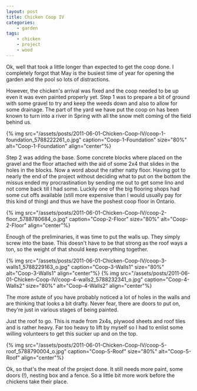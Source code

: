 ```yaml
---
layout: post
title: Chicken Coop IV
categories:
    - garden
tags:
    - chicken
    - project
    - wood
---
```


Ok, well that took a little longer than expected to get the coop done. I completely forgot that May is the busiest time of year for opening the garden and the pool so lots of distractions.

However, the chicken's arrival was fixed and the coop needed to be up even it was even painted properly yet. Step 1 was to prepare a bit of ground with some gravel to try and keep the weeds down and also to allow for some drainage. The part of the yard we have put the coop on has been known to turn into a river in Spring with all the snow melt coming of the field behind us.

{% img src="/assets/posts/2011-06-01-Chicken-Coop-IV/coop-1-foundation_5788222261_o.jpg" caption="Coop-1-Foundation" size="80%" alt="Coop-1-Foundation" align="center"%}

Step 2 was adding the base. Some concrete blocks where placed on the gravel and the floor attached with the aid of some 2x4 that slides in the holes in the blocks. Now a word about the rather natty floor. Having got to nearly the end of the project without deciding what to put on the bottom the missus ended my procrastination by sending me out to get some lino and not come back till I had some. Luckily one of the big flooring shops had some cut offs available (still more expensive than I would usually pay for this kind of thing) and thus we have the poshest coop floor in Ontario.

{% img src="/assets/posts/2011-06-01-Chicken-Coop-IV/coop-2-floor_5788780684_o.jpg" caption="Coop-2-Floor" size="80%" alt="Coop-2-Floor" align="center"%}

Enough of the preliminaries, it was time to put the walls up. They simply screw into the base. This doesn't have to be that strong as the roof ways a ton, so the weight of that should keep everything together.

{% img src="/assets/posts/2011-06-01-Chicken-Coop-IV/coop-3-walls1_5788229163_o.jpg" caption="Coop-3-Walls1" size="80%" alt="Coop-3-Walls1" align="center"%}
{% img src="/assets/posts/2011-06-01-Chicken-Coop-IV/coop-4-walls2_5788232341_o.jpg" caption="Coop-4-Walls2" size="80%" alt="Coop-4-Walls2" align="center"%}

The more astute of you have probably noticed a lot of holes in the walls and are thinking that looks a bit drafty. Never fear, there are doors to put on, they're just in various stages of being painted.

Just the roof to go. This is made from 2x4s, plywood sheets and roof tiles and is rather heavy. Far too heavy to lift by myself so I had to enlist some willing volunteers to get this sucker up and on the top.

{% img src="/assets/posts/2011-06-01-Chicken-Coop-IV/coop-5-roof_5788790004_o.jpg" caption="Coop-5-Roof" size="80%" alt="Coop-5-Roof" align="center"%}

Ok, so that's the meat of the project done. It still needs more paint, some doors (!), nesting box and a fence. So a little bit more work before the chickens take their place.